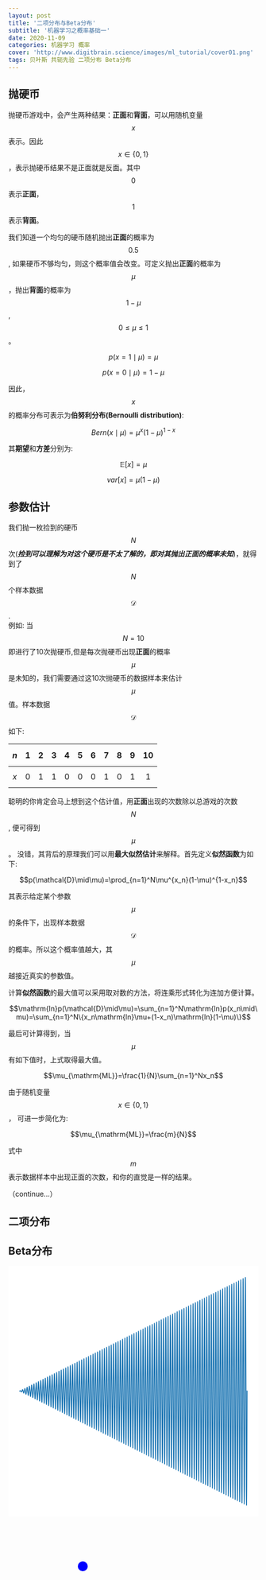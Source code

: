 ```yaml
---
layout: post
title: '二项分布与Beta分布'
subtitle: '机器学习之概率基础一'
date: 2020-11-09
categories: 机器学习 概率
cover: 'http://www.digitbrain.science/images/ml_tutorial/cover01.png'
tags: 贝叶斯 共轭先验 二项分布 Beta分布
---
```


## 抛硬币

抛硬币游戏中，会产生两种结果：**正面**和**背面**，可以用随机变量$$x$$表示。因此$$x\in\{0,1\}$$，表示抛硬币结果不是正面就是反面。其中$$0$$表示**正面**，$$1$$表示**背面**。

我们知道一个均匀的硬币随机抛出**正面**的概率为$$0.5$$, 如果硬币不够均匀，则这个概率值会改变。可定义抛出**正面**的概率为$$\mu$$，抛出**背面**的概率为$$1-\mu$$, $$0\le\mu\le1$$。

$$p(x=1\mid\mu)=\mu$$  

$$p(x=0\mid\mu)=1-\mu$$  


因此，$$x$$的概率分布可表示为**伯努利分布(Bernoulli distribution)**:  

$$Bern(x\mid\mu)=\mu^x(1-\mu)^{1-x}$$


其**期望**和**方差**分别为:  

$$\mathbb{E}[x]=\mu$$  

$$var[x]=\mu(1-\mu)$$  



## 参数估计

我们抛一枚捡到的硬币$$N$$次(***捡到可以理解为对这个硬币是不太了解的，即对其抛出正面的概率未知***)，就得到了$$N$$个样本数据$$\mathcal{D}$$.  
例如: 当$$N=10$$即进行了10次抛硬币,但是每次抛硬币出现**正面**的概率$$\mu$$是未知的，我们需要通过这10次抛硬币的数据样本来估计$$\mu$$值。样本数据$$\mathcal{D}$$如下:   


| $$n$$ | 1 | 2 | 3 | 4 | 5 | 6 | 7 | 8 | 9 | 10 |
|:-----:|:-:|:-:|:-:|:-:|:-:|:-:|:-:|:-:|:-:|:-:|
| $$x$$ | 0 | 1 | 1 | 0 | 0 | 0 | 1 | 0 | 1 | 1 |

聪明的你肯定会马上想到这个估计值，用**正面**出现的次数除以总游戏的次数$$N$$, 便可得到$$\mu$$。
没错，其背后的原理我们可以用**最大似然估计**来解释。首先定义**似然函数**为如下:

 $$p(\mathcal{D}\mid\mu)=\prod_{n=1}^N\mu^{x_n}(1-\mu)^{1-x_n}$$ 

其表示给定某个参数$$\mu$$的条件下，出现样本数据$$\mathcal{D}$$的概率。所以这个概率值越大，其$$\mu$$越接近真实的参数值。

计算**似然函数**的最大值可以采用取对数的方法，将连乘形式转化为连加方便计算。  

 $$\mathrm{ln}p(\mathcal{D}\mid\mu)=\sum_{n=1}^N\mathrm{ln}p(x_n\mid\mu)=\sum_{n=1}^N\{x_n\mathrm{ln}\mu+(1-x_n)\mathrm{ln}(1-\mu)\}$$


最后可计算得到，当$$\mu$$有如下值时，上式取得最大值。  

 $$\mu_{\mathrm{ML}}=\frac{1}{N}\sum_{n=1}^Nx_n$$


 由于随机变量$$x\in\{0,1\}$$， 可进一步简化为:

 $$\mu_{\mathrm{ML}}=\frac{m}{N}$$

 式中$$m$$表示数据样本中出现正面的次数，和你的直觉是一样的结果。




（continue...）

## 二项分布

## Beta分布
<svg height="432pt" version="1.1" viewBox="0 0 432 432" width="432pt" xmlns="http://www.w3.org/2000/svg" xmlns:xlink="http://www.w3.org/1999/xlink">
 <defs>
  <style type="text/css">
*{stroke-linecap:butt;stroke-linejoin:round;}
  </style>
 </defs>
 <g id="figure_1">
  <g id="patch_1">
   <path d="M 0 432 
L 432 432 
L 432 0 
L 0 0 
z
" style="fill:#ffffff;"/>
  </g>
  <g id="axes_1">
   <g id="line2d_1">
    <path clip-path="url(#p9c12afaf9d)" d="M 19.636364 215.506625 
L 20.020137 215.395517 
L 21.055445 214.961015 
L 21.364285 215.186881 
L 21.780066 215.812685 
L 22.551932 216.970058 
L 22.808265 216.997079 
L 23.042213 216.774441 
L 23.355491 216.117548 
L 24.035813 213.990918 
L 24.454735 213.110795 
L 24.682517 213.031595 
L 24.870908 213.224795 
L 25.131011 213.87107 
L 25.551308 215.620892 
L 26.307073 218.685169 
L 26.561992 218.974379 
L 26.718297 218.867896 
L 26.924597 218.389188 
L 27.240114 216.998961 
L 28.441467 211.087489 
L 28.601464 211.096773 
L 28.765703 211.413821 
L 29.017794 212.474101 
L 29.439858 215.390871 
L 30.188004 220.395847 
L 30.447872 220.938616 
L 30.577236 220.8655 
L 30.745952 220.418421 
L 31.01065 218.974819 
L 31.477799 214.939938 
L 32.127291 209.817803 
L 32.394542 209.095734 
L 32.519587 209.15078 
L 32.67491 209.578176 
L 32.922368 211.029188 
L 33.340465 215.051335 
L 34.09729 222.123573 
L 34.358768 222.904584 
L 34.475329 222.844646 
L 34.625194 222.388792 
L 34.866839 220.810992 
L 35.272212 216.425237 
L 36.063794 207.974285 
L 36.321815 207.122307 
L 36.425456 207.173777 
L 36.431975 207.184765 
L 36.576931 207.663869 
L 36.813117 209.353948 
L 37.206826 214.068453 
L 38.0334 223.977814 
L 38.286984 224.878598 
L 38.381395 224.827696 
L 38.390664 224.811121 
L 38.532085 224.303841 
L 38.764501 222.489116 
L 39.15063 217.410041 
L 40.001513 206.100077 
L 40.251641 205.147316 
L 40.338356 205.197003 
L 40.349902 205.218715 
L 40.488181 205.751851 
L 40.717102 207.68403 
L 41.096359 213.111228 
L 41.970648 225.86119 
L 42.217045 226.853667 
L 42.299636 226.798628 
L 42.310082 226.777511 
L 42.445887 226.21647 
L 42.672098 224.161754 
L 43.04621 218.371968 
L 43.938762 204.206154 
L 44.182096 203.172105 
L 44.26178 203.233178 
L 44.270616 203.252327 
L 44.404183 203.839827 
L 44.62792 206.013108 
L 44.997319 212.155366 
L 45.90719 227.760411 
L 46.147421 228.82868 
L 46.227498 228.754047 
L 46.231661 228.744178 
L 46.363342 228.129463 
L 46.584998 225.836031 
L 46.950509 219.336797 
L 47.875107 202.299075 
L 48.112589 201.197208 
L 48.19302 201.28573 
L 48.323091 201.927855 
L 48.5429 204.341052 
L 48.905073 211.197819 
L 49.842671 229.669021 
L 50.077639 230.803256 
L 50.154653 230.710893 
L 50.283271 230.041606 
L 50.501471 227.508745 
L 50.860659 220.296173 
L 51.810077 200.386985 
L 52.042651 199.222904 
L 52.11664 199.31932 
L 52.24408 200.017346 
L 52.460984 202.673886 
L 52.817855 210.253516 
L 53.77662 231.578496 
L 54.007269 232.777246 
L 54.078706 232.677289 
L 54.205007 231.951797 
L 54.420614 229.175582 
L 54.775208 221.237802 
L 55.743399 198.477183 
L 55.972084 197.249161 
L 56.041204 197.353434 
L 56.166719 198.110095 
L 56.381502 201.016632 
L 56.734682 209.338552 
L 57.708685 233.480332 
L 57.936152 234.750783 
L 58.003348 234.643878 
L 58.127764 233.862494 
L 58.34125 230.844115 
L 58.692074 222.184839 
L 59.676052 196.563323 
L 59.90132 195.275811 
L 59.966827 195.389381 
L 60.091283 196.213182 
L 60.304966 199.392558 
L 60.656378 208.513239 
L 61.63745 235.352288 
L 61.863582 236.724088 
L 61.927518 236.613781 
L 62.049539 235.791045 
L 62.260119 232.572606 
L 62.60568 223.296201 
L 63.612829 194.589946 
L 63.828515 193.302577 
L 63.832599 193.303397 
L 63.896653 193.440334 
L 64.02374 194.396765 
L 64.241232 198.033076 
L 64.600499 208.416455 
L 65.547522 236.975502 
L 65.781901 238.695306 
L 65.824198 238.663242 
L 65.846544 238.603413 
L 65.96126 237.832753 
L 66.162415 234.684583 
L 66.490853 225.459231 
L 67.581103 192.241965 
L 67.75512 191.329267 
L 67.777859 191.347446 
L 67.858447 191.669294 
L 68.013888 193.4039 
L 68.270496 199.194331 
L 68.730459 215.632182 
L 69.392126 237.362847 
L 69.665621 240.586133 
L 69.721624 240.670008 
L 69.774681 240.563152 
L 69.890536 239.703417 
L 70.09338 236.218904 
L 70.425077 226.037028 
L 71.498204 190.4548 
L 71.68149 189.355899 
L 71.700341 189.369377 
L 71.774999 189.656246 
L 71.922546 191.302935 
L 72.168197 196.977055 
L 72.594621 212.958922 
L 73.326586 239.240237 
L 73.596468 242.566986 
L 73.647994 242.643417 
L 73.70109 242.529274 
L 73.816395 241.611232 
L 74.018689 237.879628 
L 74.349562 226.962333 
L 75.426499 188.544654 
L 75.608057 187.382518 
L 75.627693 187.397917 
L 75.702193 187.708563 
L 75.849977 189.487659 
L 76.096099 195.61189 
L 76.524132 212.871811 
L 77.25217 240.938237 
L 77.522563 244.532328 
L 77.574167 244.616932 
L 77.627578 244.495575 
L 77.742372 243.519953 
L 77.944156 239.543102 
L 78.274243 227.895048 
L 79.354832 186.632279 
L 79.534741 185.409125 
L 79.555123 185.426609 
L 79.629702 185.763113 
L 79.777957 187.682885 
L 80.024825 194.277877 
L 80.455215 212.875264 
L 81.177637 242.628104 
L 81.448619 246.496926 
L 81.500498 246.590434 
L 81.554223 246.461625 
L 81.668624 245.427152 
L 81.870015 241.201863 
L 82.199513 228.815678 
L 83.282734 184.724365 
L 83.461503 183.435718 
L 83.482396 183.455066 
L 83.556897 183.815429 
L 83.705347 185.868297 
L 83.952569 192.914551 
L 84.384216 212.794901 
L 85.103692 244.327489 
L 85.375028 248.462358 
L 85.426985 248.563919 
L 85.480946 248.427667 
L 85.595034 247.33383 
L 85.79611 242.858555 
L 86.125137 229.730607 
L 87.210439 182.818387 
L 87.388344 181.462303 
L 87.40963 181.483447 
L 87.484052 181.867335 
L 87.632621 184.05154 
L 87.880078 191.544199 
L 88.312628 212.693042 
L 89.029984 246.029521 
L 89.301594 250.428048 
L 89.353591 250.537396 
L 89.407709 250.393833 
L 89.521521 249.240781 
L 89.722283 244.5169 
L 90.050878 230.648855 
L 91.138183 180.911057 
L 91.315225 179.488877 
L 91.336903 179.511898 
L 91.411325 179.92017 
L 91.560129 182.239997 
L 91.80794 190.189471 
L 92.241747 212.639469 
L 92.956275 247.72848 
L 93.22816 252.39338 
L 93.280275 252.510872 
L 93.334589 252.359666 
L 93.448205 251.145926 
L 93.648771 246.168646 
L 93.97713 231.548308 
L 95.065496 179.010216 
L 95.242144 177.515444 
L 95.264019 177.540004 
L 95.338245 177.969683 
L 95.486931 180.412524 
L 95.734664 188.787936 
L 96.168352 212.443459 
L 96.883038 249.438785 
L 97.155001 254.359721 
L 97.207038 254.484344 
L 97.26147 254.325729 
L 97.37485 253.052729 
L 97.575219 247.824523 
L 97.903265 232.460205 
L 98.993044 177.105139 
L 99.169103 175.542004 
L 99.191253 175.568342 
L 99.265479 176.021948 
L 99.414322 178.598371 
L 99.662329 187.426985 
L 100.096922 212.369795 
L 100.809564 251.139916 
L 101.081764 256.325434 
L 101.133879 256.457812 
L 101.188389 256.291789 
L 101.301613 254.958516 
L 101.501786 249.478962 
L 101.829556 233.369208 
L 102.920513 175.201055 
L 103.096101 173.568559 
L 103.118448 173.596572 
L 103.192595 174.072948 
L 103.341477 176.778428 
L 103.589563 186.047093 
L 104.024548 212.240581 
L 104.736288 252.84534 
L 105.008605 258.29132 
L 105.060759 258.431283 
L 105.115387 258.257569 
L 105.228454 256.863719 
L 105.428509 251.129838 
L 105.756122 234.266664 
L 106.847747 173.301202 
L 107.023139 171.59511 
L 107.045564 171.624579 
L 107.119553 172.122083 
L 107.268319 174.949713 
L 107.516287 184.641396 
L 107.951036 212.033015 
L 108.663247 254.557378 
L 108.935603 260.2579 
L 108.987718 260.404747 
L 109.042386 260.223509 
L 109.155334 258.768896 
L 109.355272 252.781065 
L 109.682728 235.165567 
L 110.77502 171.400622 
L 110.950176 169.621655 
L 110.972719 169.652651 
L 111.04663 170.172245 
L 111.195356 173.125488 
L 111.443324 183.249703 
L 111.878191 211.869841 
L 112.590127 256.265538 
L 112.862562 262.224104 
L 112.914677 262.378219 
L 112.969423 262.189344 
L 113.082293 260.673159 
L 113.282152 254.429144 
L 113.60949 236.057594 
L 114.702175 169.502525 
L 114.877214 167.648195 
L 114.899835 167.680582 
L 114.973589 168.220818 
L 115.122197 171.294921 
L 115.370008 181.837639 
L 115.804522 211.642395 
L 116.517204 257.980033 
L 116.789639 264.190896 
L 116.841636 264.351697 
L 116.896461 264.155316 
L 117.009213 262.578774 
L 117.208954 256.082029 
L 117.536135 236.960828 
L 118.629527 167.600322 
L 118.804291 165.674734 
L 118.82703 165.708703 
L 118.900744 166.2715 
L 119.049392 169.474118 
L 119.297281 180.456439 
L 119.732109 211.509779 
L 120.444084 259.686047 
L 120.716637 266.157072 
L 120.768673 266.325168 
L 120.823537 266.121138 
L 120.936211 264.483278 
L 121.135873 257.731218 
L 121.462976 237.853194 
L 122.556722 165.701565 
L 122.731407 163.70127 
L 122.754185 163.736683 
L 122.827821 164.321058 
L 122.97639 167.646881 
L 123.22424 179.056666 
L 123.658989 211.320239 
L 124.371082 261.39574 
L 124.643675 268.123378 
L 124.695711 268.298643 
L 124.750614 268.087074 
L 124.86317 266.389131 
L 125.062715 259.385343 
L 125.38966 238.759979 
L 126.484113 163.798301 
L 126.658523 161.727803 
L 126.681419 161.764884 
L 126.755055 162.37251 
L 126.903702 165.829344 
L 127.15167 177.684397 
L 127.586852 211.213126 
L 128.297963 263.099479 
L 128.570673 270.089283 
L 128.622788 270.272117 
L 128.67773 270.052814 
L 128.790247 268.292758 
L 128.989752 261.031392 
L 129.316658 239.645254 
L 130.411189 161.902528 
L 130.585639 159.754333 
L 130.608495 159.792553 
L 130.681935 160.419056 
L 130.830386 163.990415 
L 131.07808 176.247907 
L 131.512554 210.916153 
L 132.225236 264.819591 
L 132.497867 272.056503 
L 132.549864 272.245595 
L 132.604846 272.018646 
L 132.717284 270.197667 
L 132.916711 262.682238 
L 133.243539 240.541731 
L 134.338423 160.003111 
L 134.512755 157.780861 
L 134.53569 157.820578 
L 134.609091 158.469134 
L 134.757502 162.165352 
L 135.005196 174.854072 
L 135.439709 210.744083 
L 136.152273 266.528776 
L 136.424944 274.02278 
L 136.476941 274.219075 
L 136.531962 273.984568 
L 136.644361 272.10199 
L 136.843748 264.330076 
L 137.170498 241.433775 
L 138.265618 158.10479 
L 138.43991 155.807388 
L 138.462845 155.848444 
L 138.536128 156.517363 
L 138.684461 160.334168 
L 138.932037 173.44084 
L 139.366275 210.514784 
L 140.079468 268.244758 
L 140.352139 275.989893 
L 140.404057 276.192554 
L 140.459118 275.950241 
L 140.571477 274.005629 
L 140.770825 265.976617 
L 141.097574 242.317286 
L 142.192694 156.209795 
L 142.367065 153.833912 
L 142.390001 153.87628 
L 142.463166 154.565364 
L 142.611381 158.50075 
L 142.858799 172.020173 
L 143.292645 210.2616 
L 144.006663 269.960495 
L 144.279294 277.956645 
L 144.331173 278.166035 
L 144.386234 277.916332 
L 144.498514 275.911628 
L 144.697784 267.630416 
L 145.024415 243.22319 
L 146.120085 154.306358 
L 146.294221 151.860435 
L 146.317234 151.904383 
L 146.390439 152.616824 
L 146.538733 156.683295 
L 146.786269 170.648421 
L 147.220547 210.159219 
L 147.933622 271.663951 
L 148.206371 279.922673 
L 148.258328 280.139514 
L 148.313389 279.882151 
L 148.42563 277.815861 
L 148.624861 269.278539 
L 148.951414 244.116903 
L 150.047319 152.407243 
L 150.221376 149.886956 
L 150.244429 149.932323 
L 150.317555 150.665747 
L 150.46577 154.85342 
L 150.713228 169.239428 
L 151.147309 209.940848 
L 151.860777 273.376763 
L 152.133526 281.889286 
L 152.185445 282.112999 
L 152.240583 281.847664 
L 152.352825 279.718132 
L 152.552095 270.918042 
L 152.878726 244.982023 
L 153.9742 150.518685 
L 154.148571 147.913477 
L 154.171506 147.95977 
L 154.244435 148.710609 
L 154.392415 153.006774 
L 154.639558 167.780762 
L 155.072736 209.574473 
L 155.788207 275.104113 
L 156.060838 283.857249 
L 156.1126 284.086482 
L 156.167739 283.813607 
L 156.279902 281.623974 
L 156.479093 272.572055 
L 156.805606 245.889594 
L 157.901591 148.615208 
L 158.075765 145.939997 
L 158.098779 145.987981 
L 158.171748 146.762464 
L 158.319806 151.190307 
L 158.567106 166.414136 
L 159.000756 209.485715 
L 159.715166 276.805668 
L 159.987876 285.822695 
L 160.039755 286.059966 
L 160.094894 285.779618 
L 160.207018 283.528966 
L 160.40617 274.222101 
L 160.732644 246.783423 
L 161.828824 146.716463 
L 162.00292 143.966514 
L 162.025974 144.015858 
L 162.098903 144.8116 
L 162.246922 149.362121 
L 162.494183 165.010434 
L 162.927754 209.284507 
L 163.642321 278.5175 
L 163.91507 287.789512 
L 163.96691 288.033452 
L 164.022089 287.74529 
L 164.134212 285.431801 
L 164.333364 275.86524 
L 164.659839 247.662183 
L 165.755901 144.822857 
L 165.930115 141.993031 
L 165.953129 142.043543 
L 166.02594 142.858499 
L 166.173842 147.524754 
L 166.420906 163.57635 
L 166.854006 208.993625 
L 167.569634 280.238221 
L 167.842304 289.756672 
L 167.894105 290.006935 
L 167.949283 289.711006 
L 168.061368 287.336012 
L 168.26048 277.513854 
L 168.586915 248.55402 
L 169.683135 142.924382 
L 169.85731 140.019547 
L 169.880323 140.071376 
L 169.953056 140.906624 
L 170.100879 145.691968 
L 170.347865 162.16002 
L 170.780729 208.753356 
L 171.496868 281.954315 
L 171.769538 291.723813 
L 171.82126 291.980424 
L 171.876478 291.676768 
L 171.988562 289.239144 
L 172.187675 279.157681 
L 172.514149 249.429679 
L 173.610172 141.032659 
L 173.784504 138.046062 
L 173.807479 138.09901 
L 173.880094 138.953112 
L 174.027799 143.853066 
L 174.274628 160.725048 
L 174.70706 208.460889 
L 175.424141 283.672723 
L 175.696772 293.690934 
L 175.748455 293.95391 
L 175.803672 293.642575 
L 175.915717 291.143718 
L 176.114791 280.807257 
L 176.441226 250.323293 
L 177.537446 139.133117 
L 177.711738 136.072577 
L 177.734713 136.126984 
L 177.807328 137.003185 
L 177.955033 142.028508 
L 178.201862 159.33025 
L 178.634372 208.287449 
L 179.351296 285.383638 
L 179.623967 295.657622 
L 179.675649 295.927397 
L 179.730867 295.608427 
L 179.842873 293.048489 
L 180.041907 282.45738 
L 180.368263 251.222558 
L 181.464758 137.232171 
L 181.638933 134.09909 
L 181.661946 134.154949 
L 181.734562 135.053219 
L 181.882266 140.203855 
L 182.129135 157.938901 
L 182.561724 208.119377 
L 183.278412 287.091625 
L 183.551122 297.623847 
L 183.602844 297.900885 
L 183.658061 297.574324 
L 183.770067 294.952084 
L 183.969102 284.102308 
L 184.295458 252.104539 
L 185.391874 135.338351 
L 185.566127 132.125603 
L 185.589141 132.18271 
L 185.661678 133.100815 
L 185.809304 138.369147 
L 186.056054 156.514148 
L 186.488369 207.857395 
L 187.205685 288.809606 
L 187.478356 299.590879 
L 187.530039 299.874374 
L 187.585295 299.539793 
L 187.697301 296.854404 
L 187.896335 285.74457 
L 188.222731 252.977433 
L 189.318951 133.446279 
L 189.493361 130.152116 
L 189.516296 130.210254 
L 189.588715 131.146627 
L 189.736224 136.527772 
L 189.982817 155.07265 
L 190.41466 207.543165 
L 191.133037 290.532949 
L 191.405629 301.558336 
L 191.457233 301.847864 
L 191.51249 301.505768 
L 191.624456 298.759669 
L 191.823451 287.395998 
L 192.149808 253.874708 
L 193.246224 131.547007 
L 193.420556 128.178627 
L 193.44353 128.238175 
L 193.515949 129.196394 
L 193.663457 134.702222 
L 193.910051 153.675485 
L 194.341972 207.365526 
L 195.060192 292.242823 
L 195.332823 303.524884 
L 195.384428 303.821354 
L 195.439684 303.471788 
L 195.551612 300.665131 
L 195.750567 289.047973 
L 196.076845 254.778076 
L 197.173576 129.644652 
L 197.347789 126.205138 
L 197.370803 126.266294 
L 197.443261 127.247831 
L 197.590848 132.8851 
L 197.83756 152.305942 
L 198.269835 207.266732 
L 198.98723 293.943912 
L 199.259939 305.490463 
L 199.311662 305.794842 
L 199.366918 305.437348 
L 199.478846 302.567783 
L 199.677801 290.69106 
L 200.004118 255.652194 
L 201.100652 127.753192 
L 201.274984 124.231648 
L 201.297959 124.293777 
L 201.370299 125.293193 
L 201.517729 131.039957 
L 201.764204 150.848173 
L 202.195851 206.901981 
L 202.91466 295.672931 
L 203.187291 307.458811 
L 203.238856 307.768334 
L 203.294152 307.40293 
L 203.406079 304.4705 
L 203.605035 292.334285 
L 203.931352 256.531519 
L 205.027808 125.858853 
L 205.202218 122.258158 
L 205.225153 122.321448 
L 205.297415 123.340115 
L 205.444727 129.200559 
L 205.691085 149.412502 
L 206.122378 206.605536 
L 206.841972 297.393655 
L 207.114564 309.426228 
L 207.16609 309.741824 
L 207.221347 309.369061 
L 207.333235 306.376422 
L 207.532151 293.987495 
L 207.858429 257.432342 
L 208.95512 123.958139 
L 209.129452 120.284668 
L 209.152426 120.349542 
L 209.224727 121.391434 
L 209.372118 127.383186 
L 209.618594 148.042754 
L 210.05024 206.507835 
L 210.769049 299.096571 
L 211.04168 311.391668 
L 211.093285 311.715317 
L 211.148581 311.3347 
L 211.260469 308.279338 
L 211.459385 295.631201 
L 211.785663 258.312556 
L 212.882275 122.064072 
L 213.056686 118.311177 
L 213.079621 118.377186 
L 213.151843 119.438149 
L 213.299155 125.54526 
L 213.545513 146.609304 
L 213.976846 206.218422 
L 214.696361 300.817175 
L 214.968953 313.359046 
L 215.020518 313.688808 
L 215.075814 313.30036 
L 215.187702 310.182319 
L 215.386619 297.275044 
L 215.712897 259.192992 
L 216.80947 120.168498 
L 216.983919 116.337686 
L 217.006815 116.40481 
L 217.078959 117.484717 
L 217.226154 123.704421 
L 217.472354 145.165497 
L 217.903255 205.893678 
L 218.623713 302.54101 
L 218.896266 315.32694 
L 218.947713 315.662302 
L 219.003048 315.266044 
L 219.114936 312.085366 
L 219.313892 298.915537 
L 219.640209 260.062347 
L 220.736547 118.278307 
L 220.911153 114.364194 
L 220.93401 114.432417 
L 221.006075 115.531137 
L 221.153191 121.865342 
L 221.399274 143.728765 
L 221.82986 205.59528 
L 222.551025 304.261918 
L 222.823539 317.294328 
L 222.874947 317.635794 
L 222.930243 317.23232 
L 223.042092 313.99188 
L 223.240969 300.573812 
L 223.567207 260.977578 
L 224.663977 116.37241 
L 224.838387 112.390702 
L 224.861322 112.46072 
L 224.933466 113.584283 
L 225.0807 120.05512 
L 225.326979 142.381942 
L 225.758115 205.564658 
L 226.478024 305.957081 
L 226.750655 319.259578 
L 226.802181 319.609286 
L 226.857477 319.198059 
L 226.969325 315.895125 
L 227.168203 302.218273 
L 227.494441 261.859124 
L 228.591132 114.478958 
L 228.765621 110.41721 
L 228.788517 110.488302 
L 228.860582 111.630532 
L 229.007698 118.212976 
L 229.25382 140.934483 
L 229.684564 205.236652 
L 230.405375 307.681042 
L 230.677928 321.226927 
L 230.729415 321.582778 
L 230.784711 321.16382 
L 230.89652 317.800201 
L 231.095397 303.866565 
L 231.421596 262.752859 
L 232.518405 112.580158 
L 232.692855 108.443717 
L 232.715751 108.516114 
L 232.787777 109.678672 
L 232.934893 116.382906 
L 233.180976 139.5231 
L 233.61164 205.011024 
L 234.332609 309.395178 
L 234.605162 323.193721 
L 234.656648 323.556272 
L 234.711944 323.129604 
L 234.823754 319.703611 
L 235.022631 305.51137 
L 235.34887 263.628977 
L 236.445561 110.687014 
L 236.620089 106.470224 
L 236.642985 106.543916 
L 236.715011 107.727774 
L 236.862087 114.552648 
L 237.10817 138.116027 
L 237.538796 204.797854 
L 238.259843 311.109191 
L 238.532396 325.160495 
L 238.583882 325.529765 
L 238.639178 325.09541 
L 238.750988 321.607087 
L 238.949826 307.160141 
L 239.276025 264.52371 
L 240.372834 108.788316 
L 240.547322 104.49673 
L 240.570218 104.571709 
L 240.642205 105.775783 
L 240.789242 112.719567 
L 241.035247 136.693845 
L 241.465715 204.542134 
L 242.187116 312.826561 
L 242.459669 327.127825 
L 242.511116 327.503259 
L 242.566412 327.061238 
L 242.678222 323.510628 
L 242.877059 308.80529 
L 243.203259 265.406477 
L 244.300028 106.893526 
L 244.474556 102.523237 
L 244.497452 102.599493 
L 244.5694 103.823717 
L 244.716398 110.886207 
L 244.962363 135.275801 
L 245.392713 204.29838 
L 246.114389 314.543931 
L 246.386903 329.094569 
L 246.43835 329.476753 
L 246.493685 329.026453 
L 246.605495 325.412339 
L 246.804372 310.442643 
L 247.13065 266.263758 
L 248.227066 105.006832 
L 248.40179 100.549743 
L 248.424608 100.626738 
L 248.496437 101.867209 
L 248.643278 109.033481 
L 248.889047 133.801065 
L 249.318808 203.886985 
L 250.041819 316.275703 
L 250.314254 331.06308 
L 250.365584 331.450248 
L 250.420919 330.992315 
L 250.532729 327.31598 
L 250.731606 312.087929 
L 251.057884 267.146526 
L 252.15426 103.112454 
L 252.329024 98.576248 
L 252.351802 98.654225 
L 252.423514 99.911597 
L 252.570237 107.185393 
L 252.815809 132.334123 
L 253.24506 203.497573 
L 253.96925 318.007956 
L 254.241606 333.031627 
L 254.292818 333.423742 
L 254.348153 332.958199 
L 254.459962 329.219686 
L 254.65884 313.733352 
L 254.985117 268.029515 
L 256.081494 101.216154 
L 256.256297 96.602754 
L 256.279075 96.68224 
L 256.350827 97.962559 
L 256.497589 105.364726 
L 256.74324 130.954348 
L 257.172726 203.370273 
L 257.896366 319.710931 
L 258.168761 334.997144 
L 258.220051 335.397238 
L 258.275387 334.924106 
L 258.387157 331.125452 
L 258.585995 315.387256 
L 258.912194 268.939765 
L 260.008885 99.311549 
L 260.183531 94.62926 
L 260.206348 94.710256 
L 260.278139 96.01356 
L 260.42494 103.544248 
L 260.67067 129.575278 
L 261.100392 203.245444 
L 261.823521 321.417195 
L 262.095995 336.963849 
L 262.147285 337.370733 
L 262.202621 336.890034 
L 262.314391 333.029323 
L 262.513229 317.033091 
L 262.839428 269.823642 
L 263.93608 97.417375 
L 264.110765 92.655765 
L 264.133582 92.737988 
L 264.205334 94.061103 
L 264.352096 101.709404 
L 264.597747 128.147983 
L 265.027273 202.968963 
L 265.750794 323.134626 
L 266.023229 338.930534 
L 266.074519 339.344229 
L 266.129894 338.855295 
L 266.241664 334.9312 
L 266.440502 318.674755 
L 266.76674 270.693778 
L 267.863235 95.525501 
L 268.037999 90.682269 
L 268.060777 90.765425 
L 268.13245 92.106209 
L 268.279133 99.865415 
L 268.524666 126.697743 
L 268.953878 202.635221 
L 269.678185 324.863774 
L 269.950541 340.898489 
L 270.001792 341.317722 
L 270.057128 340.821257 
L 270.168898 336.835169 
L 270.367736 320.320795 
L 270.693974 271.577877 
L 271.79043 93.631637 
L 271.965272 88.708775 
L 271.988011 88.793135 
L 272.059644 90.153568 
L 272.206289 98.029878 
L 272.451782 125.273982 
L 272.880837 202.368859 
L 273.605458 326.581388 
L 273.877815 342.865809 
L 273.929026 343.291218 
L 273.984361 342.787241 
L 274.096092 338.741329 
L 274.294891 321.975863 
L 274.621051 272.491008 
L 275.71786 91.724525 
L 275.892506 86.735279 
L 275.915362 86.821723 
L 275.987153 88.21061 
L 276.133994 96.236749 
L 276.379762 123.974816 
L 276.809642 202.480066 
L 277.532339 328.258709 
L 277.804852 344.829134 
L 277.85626 345.264715 
L 277.911635 344.752524 
L 278.023405 340.641147 
L 278.222243 323.608775 
L 278.548481 273.339427 
L 279.644858 89.842054 
L 279.819779 84.761784 
L 279.842478 84.848527 
L 279.914033 86.248065 
L 280.06056 94.354881 
L 280.305897 122.407052 
L 280.734558 201.789241 
L 281.460083 330.024792 
L 281.7324 346.801123 
L 281.783494 347.238211 
L 281.838868 346.718541 
L 281.950639 342.545281 
L 282.149476 325.255159 
L 282.475715 274.224081 
L 283.572092 87.946267 
L 283.747013 82.788288 
L 283.769712 82.87621 
L 283.841228 84.295203 
L 283.987715 92.518467 
L 284.233013 120.980956 
L 284.661557 201.524675 
L 285.387356 331.742528 
L 285.659634 348.76777 
L 285.710767 349.211706 
L 285.766102 348.684581 
L 285.877833 344.451704 
L 286.076632 326.910981 
L 286.402831 275.131563 
L 287.499444 86.043543 
L 287.674246 80.814792 
L 287.697025 80.9045 
L 287.768619 82.34863 
L 287.915224 90.710429 
L 288.160678 119.637465 
L 288.589694 201.50324 
L 289.314394 333.435 
L 289.586789 350.733006 
L 289.638001 351.185203 
L 289.693375 350.649886 
L 289.805146 346.35149 
L 290.003983 328.543619 
L 290.330261 275.978761 
L 291.426442 84.16201 
L 291.60152 78.841296 
L 291.62418 78.931548 
L 291.695617 80.389258 
L 291.842026 88.844809 
L 292.087205 118.120658 
L 292.515435 200.964676 
L 293.241942 335.182271 
L 293.51418 352.70241 
L 293.565235 353.1587 
L 293.620609 352.615959 
L 293.73234 348.258077 
L 293.931139 330.199921 
L 294.257338 276.894889 
L 295.353872 82.254507 
L 295.528753 76.867799 
L 295.551492 76.959837 
L 295.623047 78.444026 
L 295.769574 87.040311 
L 296.01495 116.790338 
L 296.443729 200.981309 
L 297.168979 336.874074 
L 297.441335 354.667587 
L 297.492508 355.132195 
L 297.547843 354.582054 
L 297.659574 350.162473 
L 297.858373 331.846922 
L 298.184572 277.780652 
L 299.281106 80.358924 
L 299.456027 74.894303 
L 299.478726 74.987491 
L 299.550242 76.490977 
L 299.696729 85.203244 
L 299.942027 115.356552 
L 300.370649 200.69591 
L 301.096252 338.591505 
L 301.368609 356.634878 
L 301.419742 357.105692 
L 301.475116 356.547382 
L 301.586847 352.064581 
L 301.785646 333.489136 
L 302.111845 278.658658 
L 303.2083 78.465883 
L 303.38326 72.920806 
L 303.40596 73.015137 
L 303.477436 74.537855 
L 303.623884 83.3659 
L 303.869143 113.928198 
L 304.297608 200.417231 
L 305.023565 340.313392 
L 305.295882 358.602168 
L 305.347015 359.079188 
L 305.40235 358.513511 
L 305.514042 353.971462 
L 305.712801 335.146327 
L 306.038961 279.569022 
L 307.135691 76.560446 
L 307.310533 70.94731 
L 307.333272 71.043435 
L 307.404827 72.591483 
L 307.551393 81.559019 
L 307.796808 112.58852 
L 308.225745 200.408365 
L 308.950602 342.003775 
L 309.222998 360.566476 
L 309.274249 361.052686 
L 309.329623 360.47885 
L 309.441354 355.871218 
L 309.640153 336.778626 
L 309.966391 280.414671 
L 311.062729 74.677672 
L 311.237767 68.973813 
L 311.260428 69.070402 
L 311.331826 70.63139 
L 311.478195 79.690384 
L 311.723335 111.062952 
L 312.151487 199.844787 
L 312.878189 343.75753 
L 313.150428 362.536749 
L 313.201482 363.026183 
L 313.256857 362.445011 
L 313.368549 357.778263 
L 313.567308 338.436296 
L 313.893468 281.334234 
L 314.990159 72.769553 
L 315.16504 67.000316 
L 315.187779 67.099038 
L 315.259295 68.687854 
L 315.405822 77.894291 
L 315.651198 109.756986 
L 316.080017 199.932288 
L 316.805148 345.438026 
L 317.077544 364.500979 
L 317.128756 364.999679 
L 317.18413 364.410362 
L 317.295861 359.677986 
L 317.49466 340.06839 
L 317.820898 282.179107 
L 318.917157 70.889874 
L 319.092274 65.026819 
L 319.114935 65.125973 
L 319.186293 66.727467 
L 319.332623 76.024413 
L 319.577685 108.221151 
L 320.005679 199.339393 
L 320.732736 347.192759 
L 321.004974 366.471331 
L 321.055989 366.973178 
L 321.111364 366.376557 
L 321.223056 361.585195 
L 321.421815 341.72654 
L 321.747975 283.09989 
L 322.844587 68.981578 
L 323.019547 63.053322 
L 323.042247 63.154274 
L 323.113684 64.781198 
L 323.260093 74.214604 
L 323.505312 106.876952 
L 323.933738 199.319031 
L 324.659773 348.881804 
L 324.932129 368.436267 
L 324.983263 368.946674 
L 325.038637 368.341918 
L 325.150329 363.487436 
L 325.349088 343.369098 
L 325.675287 283.969919 
L 326.771782 67.089085 
L 326.946781 61.079825 
L 326.969481 61.181879 
L 327.040879 62.82776 
L 327.187248 72.376102 
L 327.432389 105.438923 
L 327.860618 199.013366 
L 328.587085 350.603876 
L 328.859403 370.403528 
L 328.910496 370.920172 
L 328.965871 370.308146 
L 329.077563 365.392259 
L 329.276322 345.017058 
L 329.602482 284.865989 
L 330.699055 65.191302 
L 330.874054 59.106328 
L 330.896754 59.209831 
L 330.968191 60.878674 
L 331.1146 70.55578 
L 331.359819 104.062139 
L 331.788245 198.891397 
L 332.51428 352.311414 
L 332.786636 372.369983 
L 332.83777 372.893669 
L 332.893144 372.273519 
L 333.004836 367.294532 
L 333.203595 346.659685 
L 333.529794 285.735908 
L 334.62625 63.299016 
L 334.801288 57.13283 
L 334.823988 57.237422 
L 334.895386 58.925143 
L 335.041755 68.716951 
L 335.286896 102.623154 
L 335.715165 198.593065 
L 336.441592 354.033547 
L 336.71391 374.337235 
L 336.765003 374.867167 
L 336.820378 374.23978 
L 336.93207 369.199454 
L 337.130829 348.307851 
L 337.456989 286.632533 
L 338.553523 61.401301 
L 338.728561 55.159332 
L 338.751222 55.265004 
L 338.82258 56.971539 
L 338.96891 66.877847 
L 339.214012 101.190381 
L 339.642124 198.302562 
L 340.368905 355.755802 
L 340.641183 376.304486 
L 340.692276 376.840664 
L 340.747651 376.205164 
L 340.859343 371.10176 
L 341.058102 349.950547 
L 341.384301 287.50234 
L 342.480717 59.509222 
L 342.655834 53.185835 
L 342.678456 53.292577 
L 342.749775 55.017863 
L 342.896027 65.034641 
L 343.141049 99.742604 
L 343.568925 197.969427 
L 344.296217 357.478179 
L 344.568495 378.272572 
L 344.61951 378.814163 
L 344.674924 378.170549 
L 344.786616 373.004067 
L 344.985414 351.587565 
L 345.311653 288.362727 
L 346.407833 57.622988 
L 346.583068 51.212337 
L 346.60565 51.319768 
L 346.676852 53.059479 
L 346.822985 63.17559 
L 347.067812 98.243121 
L 347.495178 197.489311 
L 348.223687 359.221184 
L 348.495847 380.241522 
L 348.546783 380.78766 
L 348.602158 380.136854 
L 348.71385 374.90912 
L 348.912609 353.241682 
L 349.238808 289.269217 
L 350.335185 55.719702 
L 350.510341 49.238839 
L 350.532963 49.348075 
L 350.604243 51.11342 
L 350.750455 61.366722 
L 350.995399 96.895257 
L 351.423118 197.450483 
L 352.150803 360.918108 
L 352.423041 382.207094 
L 352.474057 382.761157 
L 352.529431 382.102249 
L 352.641123 376.811459 
L 352.839882 354.884446 
L 353.166081 290.148111 
L 354.262419 53.825046 
L 354.437615 47.265342 
L 354.460196 47.375626 
L 354.531437 49.15956 
L 354.67761 59.526608 
L 354.922515 95.459813 
L 355.350077 197.152477 
L 356.078115 362.640789 
L 356.350314 384.174355 
L 356.40129 384.734656 
L 356.456665 384.068588 
L 356.568317 378.719422 
L 356.767037 356.544855 
L 357.093197 291.065128 
L 358.18981 51.918636 
L 358.364848 45.291843 
L 358.387509 45.403943 
L 358.458828 47.213634 
L 358.605119 57.72232 
L 358.850181 94.128715 
L 359.278214 197.172258 
L 360.005153 364.326407 
L 360.27747 386.138991 
L 360.328564 386.708154 
L 360.383938 386.033994 
L 360.49563 380.618983 
L 360.694389 358.175925 
L 361.020588 291.915543 
L 362.116887 50.035939 
L 362.292122 43.318346 
L 362.314703 43.431092 
L 362.385905 45.254859 
L 362.532039 55.85772 
L 362.776865 92.609615 
L 363.20427 196.626026 
L 363.932661 366.075773 
L 364.204861 388.108878 
L 364.255797 388.681653 
L 364.311211 387.999401 
L 364.422903 382.521356 
L 364.621701 359.812739 
L 364.94794 292.775042 
L 366.044042 48.147542 
L 366.219355 41.344847 
L 366.241937 41.458621 
L 366.313099 43.300817 
L 366.459194 54.016918 
L 366.703981 91.172362 
L 367.131229 196.322977 
L 367.859974 367.798697 
L 368.132134 390.076139 
L 368.18307 390.65515 
L 368.238445 389.965784 
L 368.350097 384.429548 
L 368.548817 361.479852 
L 368.874977 293.713007 
L 369.971511 46.234869 
L 370.146629 39.371349 
L 370.169289 39.487342 
L 370.240569 41.358292 
L 370.386821 52.225621 
L 370.631804 89.874101 
L 371.05968 196.436996 
L 371.786972 369.477783 
L 372.05925 392.039779 
L 372.110344 392.628648 
L 372.165718 391.931201 
L 372.27741 386.329044 
L 372.476169 363.11058 
L 372.802408 294.55256 
L 373.898549 44.355891 
L 374.073902 37.397851 
L 374.096444 37.514055 
L 374.167567 39.395859 
L 374.313583 50.34287 
L 374.558291 88.311475 
L 374.985343 195.766721 
L 375.714559 371.239358 
L 375.98668 394.010661 
L 376.037577 394.602148 
L 376.092952 393.897617 
L 376.204604 388.237399 
L 376.403324 364.772153 
L 376.729484 295.481991 
L 377.826018 42.442907 
L 378.001135 35.424352 
L 378.023796 35.54279 
L 378.095076 37.455171 
L 378.241327 48.564935 
L 378.486311 87.054769 
L 378.914187 195.999502 
L 379.641479 372.906414 
L 379.913757 395.973295 
L 379.964851 396.575645 
L 380.020225 395.863046 
L 380.131878 390.139871 
L 380.330598 366.415261 
L 380.656758 296.361552 
L 381.753252 40.548559 
L 381.928409 33.450854 
L 381.95103 33.570299 
L 382.022231 35.499302 
L 382.168365 46.71093 
L 382.41323 85.57678 
L 382.840753 195.58111 
L 383.56887 374.64052 
L 383.841108 397.942379 
L 383.892124 398.549143 
L 383.947498 397.828475 
L 384.059151 392.042342 
L 384.25791 368.052008 
L 384.584109 297.220499 
L 385.680368 38.663872 
L 385.855682 31.477356 
L 385.878224 31.597382 
L 385.949347 33.5416 
L 386.095363 44.85206 
L 386.340072 84.081063 
L 386.767123 195.100714 
L 387.4963 376.380725 
L 387.76846 399.9115 
L 387.819358 400.522643 
L 387.874771 399.793904 
L 387.986463 393.94174 
L 388.185262 369.682186 
L 388.511539 298.058164 
L 389.607445 36.782705 
L 389.782955 29.503857 
L 389.805419 29.624449 
L 389.876424 31.582016 
L 390.022322 42.9882 
L 390.266834 82.567133 
L 390.693375 194.579774 
L 391.423809 378.133001 
L 391.695851 401.88161 
L 391.746631 402.496141 
L 391.802005 401.760375 
L 391.913658 395.850391 
L 392.112378 371.351081 
L 392.438538 299.010762 
L 393.534993 34.86266 
L 393.710189 27.530358 
L 393.73281 27.65363 
L 393.804011 29.645172 
L 393.950145 41.220862 
L 394.195011 81.348798 
L 394.622533 194.922989 
L 395.350611 379.780536 
L 395.622849 403.842142 
L 395.673904 404.469639 
L 395.729278 403.725815 
L 395.840931 397.752896 
L 396.03969 372.987691 
L 396.365889 299.869155 
L 397.462109 32.978457 
L 397.637462 25.55686 
L 397.660004 25.680682 
L 397.731088 27.685446 
L 397.877065 39.352036 
L 398.121695 79.816688 
L 398.548589 194.338866 
L 399.278159 381.539123 
L 399.550279 405.813254 
L 399.601138 406.443139 
L 399.656551 405.691256 
L 399.768204 399.6554 
L 399.966963 374.630798 
L 400.293162 300.748605 
L 401.389343 31.084522 
L 401.564735 23.583361 
L 401.587238 23.708152 
L 401.658283 25.730946 
L 401.80422 37.509485 
L 402.048811 78.374947 
L 402.475587 194.035398 
L 403.205471 383.262657 
L 403.477553 407.780505 
L 403.528411 408.416637 
L 403.583785 407.65777 
L 403.695438 401.561108 
L 403.894158 376.287312 
L 404.220318 301.660638 
L 405.316734 29.177174 
L 405.491969 21.609862 
L 405.514551 21.736493 
L 405.585674 23.785465 
L 405.731729 35.707694 
L 405.976476 77.051982 
L 406.403685 194.069956 
L 407.132509 384.944006 
L 407.404708 409.744773 
L 407.455684 410.390135 
L 407.511058 409.623222 
L 407.622711 403.463646 
L 407.82147 377.923786 
L 408.147669 302.518477 
L 409.24385 27.293454 
L 409.419242 19.636364 
L 409.441784 19.763954 
L 409.512868 21.830907 
L 409.658845 33.86039 
L 409.903475 75.584193 
L 410.330409 193.68068 
L 411.0599 386.679573 
L 411.33202 411.713 
L 411.382918 412.363635 
L 411.438332 411.588673 
L 411.549984 405.366183 
L 411.748743 379.566962 
L 412.074982 303.386954 
L 412.363636 215.519025 
L 412.363636 215.519025 
" style="fill:none;stroke:#1f77b4;stroke-linecap:square;stroke-width:1.5;"/>
   </g>
  </g>
 </g>
 <defs>
  <clipPath id="p9c12afaf9d">
   <rect height="432" width="432" x="0" y="0"/>
  </clipPath>
 </defs>
</svg>

<svg width="400" height=300>
    <circle cx="150" cy="100" r="10" fill="blue"/>
</svg>
